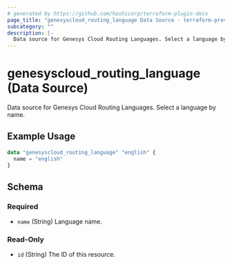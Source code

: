 ```yaml
---
# generated by https://github.com/hashicorp/terraform-plugin-docs
page_title: "genesyscloud_routing_language Data Source - terraform-provider-genesyscloud"
subcategory: ""
description: |-
  Data source for Genesys Cloud Routing Languages. Select a language by name.
---
```


# genesyscloud_routing_language (Data Source)

Data source for Genesys Cloud Routing Languages. Select a language by name.

## Example Usage

```terraform
data "genesyscloud_routing_language" "english" {
  name = "english"
}
```

<!-- schema generated by tfplugindocs -->
## Schema

### Required

- `name` (String) Language name.

### Read-Only

- `id` (String) The ID of this resource.
